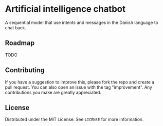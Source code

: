 # Artificial intelligence chatbot

A sequential model that use intents and messages in the Danish language to chat back.

<!-- ROADMAP -->
## Roadmap
TODO

<!-- CONTRIBUTING -->
## Contributing
If you have a suggestion to improve this, please fork the repo and create a pull request. You can also 
open an issue with the tag "improvement".
Any contributions you make are greatly appreciated.

<!-- LICENSE -->
## License

Distributed under the MIT License. See `LICENSE` for more information.
